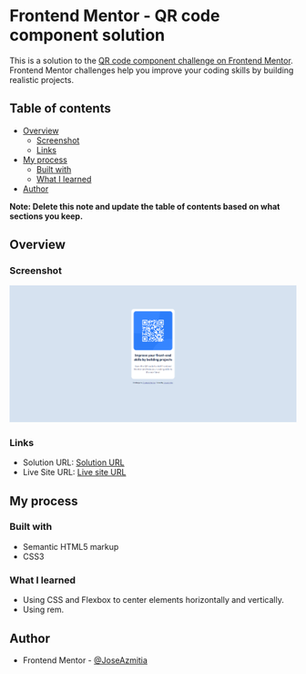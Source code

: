 # Frontend Mentor - QR code component solution

This is a solution to the [QR code component challenge on Frontend Mentor](https://www.frontendmentor.io/challenges/qr-code-component-iux_sIO_H). Frontend Mentor challenges help you improve your coding skills by building realistic projects.

## Table of contents

- [Overview](#overview)
  - [Screenshot](#screenshot)
  - [Links](#links)
- [My process](#my-process)
  - [Built with](#built-with)
  - [What I learned](#what-i-learned)
- [Author](#author)

**Note: Delete this note and update the table of contents based on what sections you keep.**

## Overview

### Screenshot

![](./screenshot.png)

### Links

- Solution URL: [Solution URL](https://www.frontendmentor.io/solutions/responsive-qr-code-page-iSJRD8X-SO)
- Live Site URL: [Live site URL](https://dashing-mochi-5099fd.netlify.app)

## My process

### Built with

- Semantic HTML5 markup
- CSS3

### What I learned

- Using CSS and Flexbox to center elements horizontally and vertically.
- Using rem.

## Author

- Frontend Mentor - [@JoseAzmitia](https://www.frontendmentor.io/profile/JoseAzmitia)
